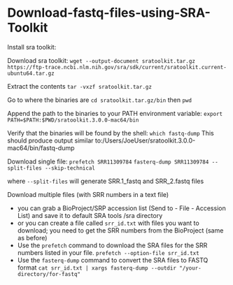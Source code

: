 # Download-fastq-files-using-SRA-Toolkit

Install sra toolkit:

Download sra toolkit:
  `wget --output-document sratoolkit.tar.gz https://ftp-trace.ncbi.nlm.nih.gov/sra/sdk/current/sratoolkit.current-ubuntu64.tar.gz`

Extract the contents 
  `tar -vxzf sratoolkit.tar.gz`

Go to where the binaries are
  `cd sratoolkit.tar.gz/bin` then
  `pwd`

Append the path to the binaries to your PATH environment variable:
  `export PATH=$PATH:$PWD/sratoolkit.3.0.0-mac64/bin`
  
Verify that the binaries will be found by the shell:
  `which fastq-dump`
This should produce output similar to:/Users/JoeUser/sratoolkit.3.0.0-mac64/bin/fastq-dump

Download single file:
  `prefetch SRR11309784`
  `fasterq-dump SRR11309784 --split-files --skip-technical` 
  
  where `--split-files` will generate SRR.1_fastq and SRR_2.fastq files
  
Download multiple files (with SRR numbers in a text file) 
- you can grab a BioProject/SRP accession list (Send to - File - Accession List) and save it to default SRA tools /sra directory
- or you can create a file called `srr_id.txt` with files you want to download; you need to get the SRR numbers from the BioProject (same as before)
- Use the `prefetch` command to download the SRA files for the SRR numbers listed in your file.
  `prefetch --option-file srr_id.txt`
- Use the `fasterq-dump` command to convert the SRA files to FASTQ format
  `cat srr_id.txt | xargs fasterq-dump --outdir "/your-directory/for-fastq"`
